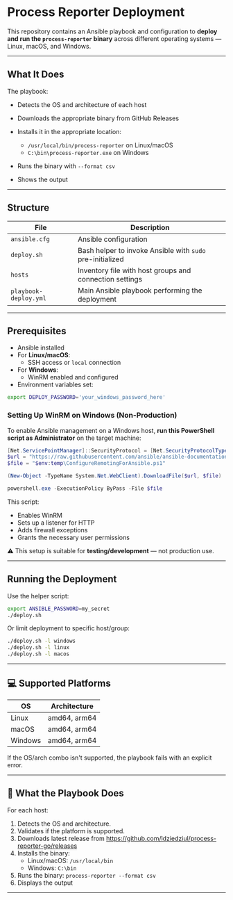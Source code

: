 # Process Reporter Deployment

This repository contains an Ansible playbook and configuration to **deploy and run the `process-reporter` binary** across different operating systems — Linux, macOS, and Windows.

---

## What It Does

The playbook:

* Detects the OS and architecture of each host
* Downloads the appropriate binary from GitHub Releases
* Installs it in the appropriate location:

    * `/usr/local/bin/process-reporter` on Linux/macOS
    * `C:\bin\process-reporter.exe` on Windows
* Runs the binary with `--format csv`
* Shows the output

---

## Structure

| File                  | Description                                               |
|-----------------------|-----------------------------------------------------------|
| `ansible.cfg`         | Ansible configuration                                     |
| `deploy.sh`           | Bash helper to invoke Ansible with `sudo` pre-initialized |
| `hosts`               | Inventory file with host groups and connection settings   |
| `playbook-deploy.yml` | Main Ansible playbook performing the deployment           |

---

## Prerequisites

* Ansible installed
* For **Linux/macOS**:
    * SSH access or `local` connection
* For **Windows**:
    * WinRM enabled and configured
* Environment variables set:

```bash
export DEPLOY_PASSWORD='your_windows_password_here'
```


### Setting Up WinRM on Windows (Non-Production)

To enable Ansible management on a Windows host, **run this PowerShell script as Administrator** on the target machine:

```powershell
[Net.ServicePointManager]::SecurityProtocol = [Net.SecurityProtocolType]::Tls12
$url = "https://raw.githubusercontent.com/ansible/ansible-documentation/devel/examples/scripts/ConfigureRemotingForAnsible.ps1"
$file = "$env:temp\ConfigureRemotingForAnsible.ps1"

(New-Object -TypeName System.Net.WebClient).DownloadFile($url, $file)

powershell.exe -ExecutionPolicy ByPass -File $file
```

This script:

* Enables WinRM
* Sets up a listener for HTTP
* Adds firewall exceptions
* Grants the necessary user permissions

⚠️ This setup is suitable for **testing/development** — not production use.

---

## Running the Deployment

Use the helper script:

```bash
export ANSIBLE_PASSWORD=my_secret
./deploy.sh
```

Or limit deployment to specific host/group:

```bash
./deploy.sh -l windows
./deploy.sh -l linux
./deploy.sh -l macos
```

---


## 💻 Supported Platforms

| OS      | Architecture |
|---------|--------------|
| Linux   | amd64, arm64 |
| macOS   | amd64, arm64 |
| Windows | amd64, arm64 |

If the OS/arch combo isn't supported, the playbook fails with an explicit error.

---

## 🧪 What the Playbook Does

For each host:

1. Detects the OS and architecture.
2. Validates if the platform is supported.
3. Downloads latest release from https://github.com/ldziedziul/process-reporter-go/releases
4. Installs the binary:
    * Linux/macOS: `/usr/local/bin`
    * Windows: `C:\bin`
5. Runs the binary: `process-reporter --format csv`
6. Displays the output

---
